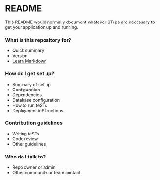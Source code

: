 # README #

This README would normally document whatever STeps are necessary to get your application up and running.

### What is this repository for? ###

* Quick summary
* Version
* [Learn Markdown](https://bitbucket.org/tutorials/markdowndemo)

### How do I get set up? ###

* Summary of set up
* Configuration
* Dependencies
* Database configuration
* How to run teSTs
* Deployment inSTructions

### Contribution guidelines ###

* Writing teSTs
* Code review
* Other guidelines

### Who do I talk to? ###

* Repo owner or admin
* Other community or team contact
